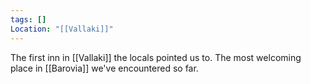 ```yaml
---
tags: []
Location: "[[Vallaki]]"
---
```

The first inn in [[Vallaki]] the locals pointed us to. The most welcoming place in [[Barovia]] we've encountered so far.